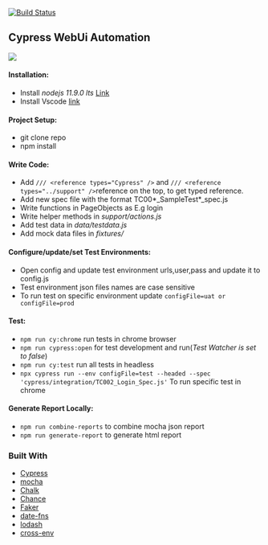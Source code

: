 [![Build Status](https://github.com/dipjyotimetia/CypressTest/workflows/CypressCI/badge.svg)](https://github.com/dipjyotimetia/CypressTest/actions)

## Cypress WebUi Automation
<img src="https://cloud.githubusercontent.com/assets/1268976/20607953/d7ae489c-b24a-11e6-9cc4-91c6c74c5e88.png">    

#### Installation:
- Install *nodejs 11.9.0 lts* [Link](https://nodejs.org/en/download/)
- Install Vscode [link](https://code.visualstudio.com/download)

#### Project Setup:
- git clone repo 
- npm install

#### Write Code:
- Add `/// <reference types="Cypress" />` and `/// <reference types="../support" />`reference on the top, to get typed reference.
- Add new spec file with the format TC00*_SampleTest*_spec.js
- Write functions in PageObjects as E.g login
- Write helper methods in *support/actions.js*
- Add test data in *data/testdata.js*
- Add mock data files in *fixtures/*

#### Configure/update/set Test Environments:
- Open config and update test environment urls,user,pass and update it to config.js  
- Test environment json files names are case sensitive
- To run test on specific environment update `configFile=uat or configFile=prod`  

#### Test:
- `npm run cy:chrome` run tests in chrome browser
- `npm run cypress:open` for test development and run(*Test Watcher is set to false*)
- `npm run cy:test` run all tests in headless
- `npx cypress run --env configFile=test --headed --spec 'cypress/integration/TC002_Login_Spec.js'` To run specific test in chrome

#### Generate Report Locally:
- `npm run combine-reports` to combine mocha json report
- `npm run generate-report` to generate html report

### Built With
* [Cypress](https://docs.cypress.io/guides/overview/why-cypress.html)
* [mocha](https://github.com/mochajs/mocha)
* [Chalk](https://github.com/chalk/chalk)
* [Chance](https://github.com/chancejs/chancejs)
* [Faker](https://github.com/marak/Faker.js/)
* [date-fns](https://github.com/date-fns/date-fns)
* [lodash](https://github.com/lodash/lodash)
* [cross-env](https://github.com/kentcdodds/cross-env)
<!-- https://hackernoon.com/cypress-io-docker-the-ultimate-e2e-stack-a20ee25654b1 -->

<!-- https://medium.freecodecamp.org/how-to-test-your-frontend-with-the-cypress-io-framework-f048070f4330 -->

<!-- [![Debugging](http://img.youtube.com/vi/H0XScE08hy/0.jpg)](https://www.youtube.com/watch?v=H0XScE08hy8&feature=youtu.be) -->
